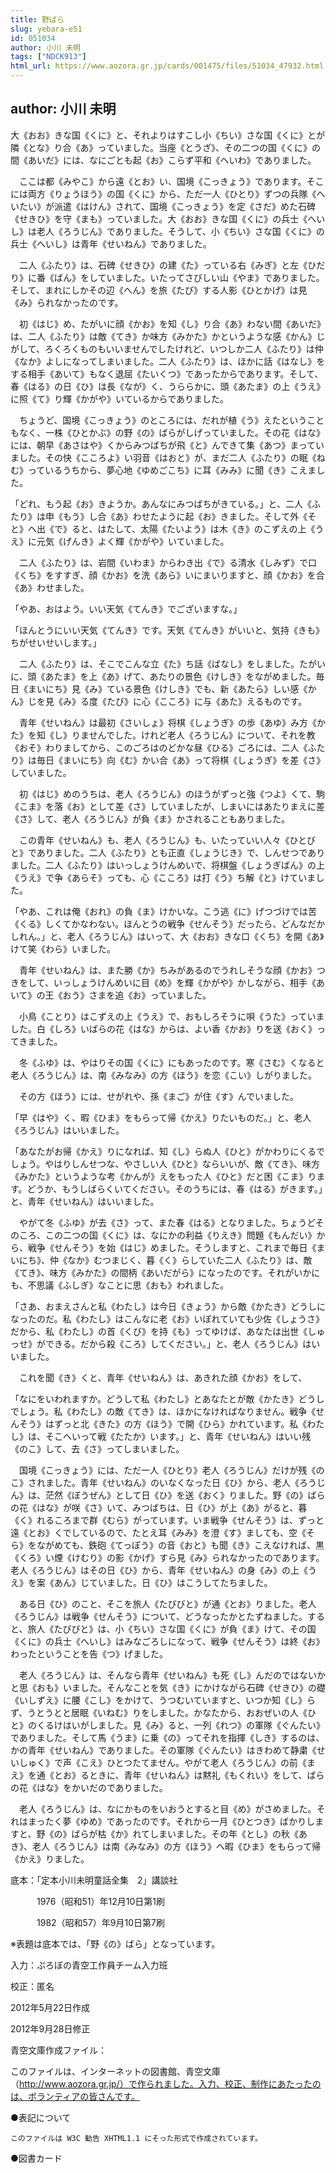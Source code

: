 ```yaml
---
title: 野ばら
slug: yebara-e51
id: 051034
author: 小川 未明
tags: ["NDCK913"]
html_url: https://www.aozora.gr.jp/cards/001475/files/51034_47932.html
---
```


## author: 小川 未明

大《おお》きな国《くに》と、それよりはすこし小《ちい》さな国《くに》とが隣《とな》り合《あ》っていました。当座《とうざ》、その二つの国《くに》の間《あいだ》には、なにごとも起《お》こらず平和《へいわ》でありました。

　ここは都《みやこ》から遠《とお》い、国境《こっきょう》であります。そこには両方《りょうほう》の国《くに》から、ただ一人《ひとり》ずつの兵隊《へいたい》が派遣《はけん》されて、国境《こっきょう》を定《さだ》めた石碑《せきひ》を守《まも》っていました。大《おお》きな国《くに》の兵士《へいし》は老人《ろうじん》でありました。そうして、小《ちい》さな国《くに》の兵士《へいし》は青年《せいねん》でありました。

　二人《ふたり》は、石碑《せきひ》の建《た》っている右《みぎ》と左《ひだり》に番《ばん》をしていました。いたってさびしい山《やま》でありました。そして、まれにしかその辺《へん》を旅《たび》する人影《ひとかげ》は見《み》られなかったのです。

　初《はじ》め、たがいに顔《かお》を知《し》り合《あ》わない間《あいだ》は、二人《ふたり》は敵《てき》か味方《みかた》かというような感《かん》じがして、ろくろくものもいいませんでしたけれど、いつしか二人《ふたり》は仲《なか》よしになってしまいました。二人《ふたり》は、ほかに話《はなし》をする相手《あいて》もなく退屈《たいくつ》であったからであります。そして、春《はる》の日《ひ》は長《なが》く、うららかに、頭《あたま》の上《うえ》に照《て》り輝《かがや》いているからでありました。

　ちょうど、国境《こっきょう》のところには、だれが植《う》えたということもなく、一株《ひとかぶ》の野《の》ばらがしげっていました。その花《はな》には、朝早《あさはや》くからみつばちが飛《と》んできて集《あつ》まっていました。その快《こころよ》い羽音《はおと》が、まだ二人《ふたり》の眠《ねむ》っているうちから、夢心地《ゆめごこち》に耳《みみ》に聞《き》こえました。

「どれ、もう起《お》きようか。あんなにみつばちがきている。」と、二人《ふたり》は申《もう》し合《あ》わせたように起《お》きました。そして外《そと》へ出《で》ると、はたして、太陽《たいよう》は木《き》のこずえの上《うえ》に元気《げんき》よく輝《かがや》いていました。

　二人《ふたり》は、岩間《いわま》からわき出《で》る清水《しみず》で口《くち》をすすぎ、顔《かお》を洗《あら》いにまいりますと、顔《かお》を合《あ》わせました。

「やあ、おはよう。いい天気《てんき》でございますな。」

「ほんとうにいい天気《てんき》です。天気《てんき》がいいと、気持《きも》ちがせいせいします。」

　二人《ふたり》は、そこでこんな立《た》ち話《ばなし》をしました。たがいに、頭《あたま》を上《あ》げて、あたりの景色《けしき》をながめました。毎日《まいにち》見《み》ている景色《けしき》でも、新《あたら》しい感《かん》じを見《み》る度《たび》に心《こころ》に与《あた》えるものです。

　青年《せいねん》は最初《さいしょ》将棋《しょうぎ》の歩《あゆ》み方《かた》を知《し》りませんでした。けれど老人《ろうじん》について、それを教《おそ》わりましてから、このごろはのどかな昼《ひる》ごろには、二人《ふたり》は毎日《まいにち》向《む》かい合《あ》って将棋《しょうぎ》を差《さ》していました。

　初《はじ》めのうちは、老人《ろうじん》のほうがずっと強《つよ》くて、駒《こま》を落《お》として差《さ》していましたが、しまいにはあたりまえに差《さ》して、老人《ろうじん》が負《ま》かされることもありました。

　この青年《せいねん》も、老人《ろうじん》も、いたっていい人々《ひとびと》でありました。二人《ふたり》とも正直《しょうじき》で、しんせつでありました。二人《ふたり》はいっしょうけんめいで、将棋盤《しょうぎばん》の上《うえ》で争《あらそ》っても、心《こころ》は打《う》ち解《と》けていました。

「やあ、これは俺《おれ》の負《ま》けかいな。こう逃《に》げつづけでは苦《くる》しくてかなわない。ほんとうの戦争《せんそう》だったら、どんなだかしれん。」と、老人《ろうじん》はいって、大《おお》きな口《くち》を開《あ》けて笑《わら》いました。

　青年《せいねん》は、また勝《か》ちみがあるのでうれしそうな顔《かお》つきをして、いっしょうけんめいに目《め》を輝《かがや》かしながら、相手《あいて》の王《おう》さまを追《お》っていました。

　小鳥《ことり》はこずえの上《うえ》で、おもしろそうに唄《うた》っていました。白《しろ》いばらの花《はな》からは、よい香《かお》りを送《おく》ってきました。

　冬《ふゆ》は、やはりその国《くに》にもあったのです。寒《さむ》くなると老人《ろうじん》は、南《みなみ》の方《ほう》を恋《こい》しがりました。

　その方《ほう》には、せがれや、孫《まご》が住《す》んでいました。

「早《はや》く、暇《ひま》をもらって帰《かえ》りたいものだ。」と、老人《ろうじん》はいいました。

「あなたがお帰《かえ》りになれば、知《し》らぬ人《ひと》がかわりにくるでしょう。やはりしんせつな、やさしい人《ひと》ならいいが、敵《てき》、味方《みかた》というような考《かんが》えをもった人《ひと》だと困《こま》ります。どうか、もうしばらくいてください。そのうちには、春《はる》がきます。」と、青年《せいねん》はいいました。

　やがて冬《ふゆ》が去《さ》って、また春《はる》となりました。ちょうどそのころ、この二つの国《くに》は、なにかの利益《りえき》問題《もんだい》から、戦争《せんそう》を始《はじ》めました。そうしますと、これまで毎日《まいにち》、仲《なか》むつまじく、暮《く》らしていた二人《ふたり》は、敵《てき》、味方《みかた》の間柄《あいだがら》になったのです。それがいかにも、不思議《ふしぎ》なことに思《おも》われました。

「さあ、おまえさんと私《わたし》は今日《きょう》から敵《かたき》どうしになったのだ。私《わたし》はこんなに老《お》いぼれていても少佐《しょうさ》だから、私《わたし》の首《くび》を持《も》ってゆけば、あなたは出世《しゅっせ》ができる。だから殺《ころ》してください。」と、老人《ろうじん》はいいました。

　これを聞《き》くと、青年《せいねん》は、あきれた顔《かお》をして、

「なにをいわれますか。どうして私《わたし》とあなたとが敵《かたき》どうしでしょう。私《わたし》の敵《てき》は、ほかになければなりません。戦争《せんそう》はずっと北《きた》の方《ほう》で開《ひら》かれています。私《わたし》は、そこへいって戦《たたか》います。」と、青年《せいねん》はいい残《のこ》して、去《さ》ってしまいました。

　国境《こっきょう》には、ただ一人《ひとり》老人《ろうじん》だけが残《のこ》されました。青年《せいねん》のいなくなった日《ひ》から、老人《ろうじん》は、茫然《ぼうぜん》として日《ひ》を送《おく》りました。野《の》ばらの花《はな》が咲《さ》いて、みつばちは、日《ひ》が上《あ》がると、暮《く》れるころまで群《むら》がっています。いま戦争《せんそう》は、ずっと遠《とお》くでしているので、たとえ耳《みみ》を澄《す》ましても、空《そら》をながめても、鉄砲《てっぽう》の音《おと》も聞《き》こえなければ、黒《くろ》い煙《けむり》の影《かげ》すら見《み》られなかったのであります。老人《ろうじん》はその日《ひ》から、青年《せいねん》の身《み》の上《うえ》を案《あん》じていました。日《ひ》はこうしてたちました。

　ある日《ひ》のこと、そこを旅人《たびびと》が通《とお》りました。老人《ろうじん》は戦争《せんそう》について、どうなったかとたずねました。すると、旅人《たびびと》は、小《ちい》さな国《くに》が負《ま》けて、その国《くに》の兵士《へいし》はみなごろしになって、戦争《せんそう》は終《お》わったということを告《つ》げました。

　老人《ろうじん》は、そんなら青年《せいねん》も死《し》んだのではないかと思《おも》いました。そんなことを気《き》にかけながら石碑《せきひ》の礎《いしずえ》に腰《こし》をかけて、うつむいていますと、いつか知《し》らず、うとうとと居眠《いねむ》りをしました。かなたから、おおぜいの人《ひと》のくるけはいがしました。見《み》ると、一列《れつ》の軍隊《ぐんたい》でありました。そして馬《うま》に乗《の》ってそれを指揮《しき》するのは、かの青年《せいねん》でありました。その軍隊《ぐんたい》はきわめて静粛《せいしゅく》で声《こえ》ひとつたてません。やがて老人《ろうじん》の前《まえ》を通《とお》るときに、青年《せいねん》は黙礼《もくれい》をして、ばらの花《はな》をかいだのでありました。

　老人《ろうじん》は、なにかものをいおうとすると目《め》がさめました。それはまったく夢《ゆめ》であったのです。それから一月《ひとつき》ばかりしますと、野《の》ばらが枯《か》れてしまいました。その年《とし》の秋《あき》、老人《ろうじん》は南《みなみ》の方《ほう》へ暇《ひま》をもらって帰《かえ》りました。













底本：「定本小川未明童話全集　2」講談社

　　　1976（昭和51）年12月10日第1刷

　　　1982（昭和57）年9月10日第7刷

※表題は底本では、「野《の》ばら」となっています。

入力：ぷろぼの青空工作員チーム入力班

校正：匿名

2012年5月22日作成

2012年9月28日修正

青空文庫作成ファイル：

このファイルは、インターネットの図書館、青空文庫（http://www.aozora.gr.jp/）で作られました。入力、校正、制作にあたったのは、ボランティアの皆さんです。











●表記について


	このファイルは W3C 勧告 XHTML1.1 にそった形式で作成されています。







●図書カード